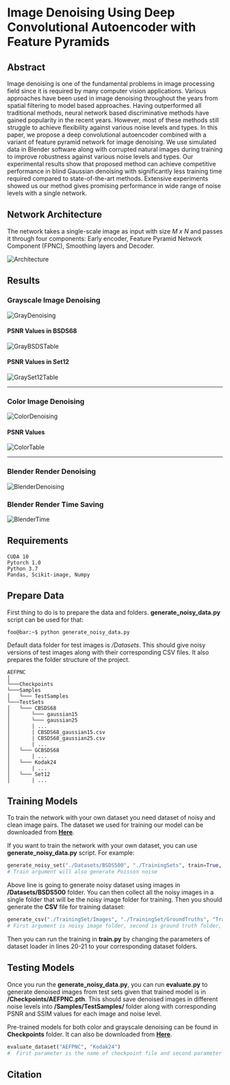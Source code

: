 # Image Denoising Using Deep Convolutional Autoencoder with Feature Pyramids

## Abstract
Image denoising is one of the fundamental problems in image processing field since it is required by many computer vision applications. Various approaches have been used in image denoising throughout the years from spatial filtering to model based approaches. Having outperformed all traditional methods, neural network based discriminative methods have gained popularity in the recent years. However, most of these methods still struggle to achieve flexibility against various noise levels and types. In this paper, we propose a deep convolutional autoencoder combined with a variant of feature pyramid network for image denoising. We use simulated data in Blender software along with corrupted natural images during training to improve robustness against various noise levels and types. Our experimental results show that proposed method can achieve competitive performance in blind Gaussian denoising with significantly less training time required compared to state-of-the-art methods. Extensive experiments showed us our method gives promising performance in wide range of noise levels with a single network.

## Network Architecture
The network takes a single-scale image as input with size *M x N* and passes it through four components: Early encoder, Feature Pyramid Network Component (FPNC), Smoothing layers and Decoder.

![Architecture](https://github.com/ekremcet/AEFPNC/blob/master/RepoImages/FPN_Architecture.png)

## Results
### Grayscale Image Denoising
![GrayDenoising](https://github.com/ekremcet/AEFPNC/blob/master/RepoImages/GrayDenoising/graydenoising.PNG)
#### PSNR Values in BSDS68
![GrayBSDSTable](https://github.com/ekremcet/AEFPNC/blob/master/RepoImages/GrayDenoising/graybsds.PNG)
#### PSNR Values in Set12
![GraySet12Table](https://github.com/ekremcet/AEFPNC/blob/master/RepoImages/GrayDenoising/grayset12.PNG)
***
### Color Image Denoising
![ColorDenoising](https://github.com/ekremcet/AEFPNC/blob/master/RepoImages/ColorDenoising/colordenoising.PNG)
#### PSNR Values
![ColorTable](https://github.com/ekremcet/AEFPNC/blob/master/RepoImages/ColorDenoising/colortable.PNG)
***
### Blender Render Denoising
![BlenderDenoising](https://github.com/ekremcet/AEFPNC/blob/master/RepoImages/BlenderDenoising/blenderdenoising.PNG)
### Blender Render Time Saving
![BlenderTime](https://github.com/ekremcet/AEFPNC/blob/master/RepoImages/BlenderTime/blendertime.PNG)

## Requirements
```
CUDA 10
Pytorch 1.0
Python 3.7
Pandas, Scikit-image, Numpy
```
## Prepare Data
First thing to do is to prepare the data and folders. **generate_noisy_data.py** script can be used for that: 
```console
foo@bar:~$ python generate_noisy_data.py
```
Default data folder for test images is */Datasets*. This should give noisy versions of test images along with their corresponding CSV files. It also prepares the folder structure of the project. 
```
AEFPNC
│ 
└───Checkpoints
└───Samples
│   └─── TestSamples
└───TestSets
│   └─── CBSDS68
│       └─── gaussian15
│       └─── gaussian25
│       | ...
│       | CBSDS68_gaussian15.csv
│       | CBSDS68_gaussian25.csv
│       | ...
│   └─── GCBSDS68
│       | ...
│   └─── Kodak24
│       | ...
│   └─── Set12
│       | ...
```
## Training Models
To train the network with your own dataset you need dataset of noisy and clean image pairs. The dataset we used for training our model can be downloaded from **[Here](https://drive.google.com/file/d/1_5ex8K54waX_19qcEJo_oVCweTMxmuMp/view?usp=sharing)**.

If you want to train the network with your own dataset, you can use **generate_noisy_data.py** script. For example:
```python
generate_noisy_set("./Datasets/BSDS500", "./TrainingSets", train=True, gray=False)
# Train argument will also generate Poisson noise
```
Above line is going to generate noisy dataset using images in **/Datasets/BSDS500** folder. You can then collect all the noisy images in a single folder that will be the noisy image folder for training. Then you should generate the **CSV** file for training dataset:
```python
generate_csv("./TrainingSet/Images", "./TrainingSet/GroundTruths", "TrainingSet")
# First argument is noisy image folder, second is ground truth folder, third is the csv name
```
Then you can run the training in **train.py** by changing the parameters of dataset loader in lines 20-21 to your corresponding dataset folders.


## Testing Models
Once you run the **generate_noisy_data.py**, you can run **evaluate.py** to generate denoised images from test sets given that trained model is in **/Checkpoints/AEFPNC.pth**. This should save denoised images in different noise levels into **/Samples/TestSamples/** folder along with corresponding PSNR and SSIM values for each image and noise level.

Pre-trained models for both color and grayscale denoising can be found in **Checkpoints** folder. It can also be downloaded from **[Here](https://drive.google.com/file/d/1SLwap1QrpMvnRWzHYhKsLpr72nD-37pM/view?usp=sharing)**. 
```python
evaluate_dataset("AEFPNC", "Kodak24")
#  First parameter is the name of checkpoint file and second parameter is the test dataset
```

## Citation
```

```
